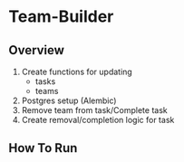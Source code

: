 # Team-Builder

## Overview
1. Create functions for updating
    - tasks
    - teams
2. Postgres setup (Alembic)
3. Remove team from task/Complete task
4. Create removal/completion logic for task

## How To Run